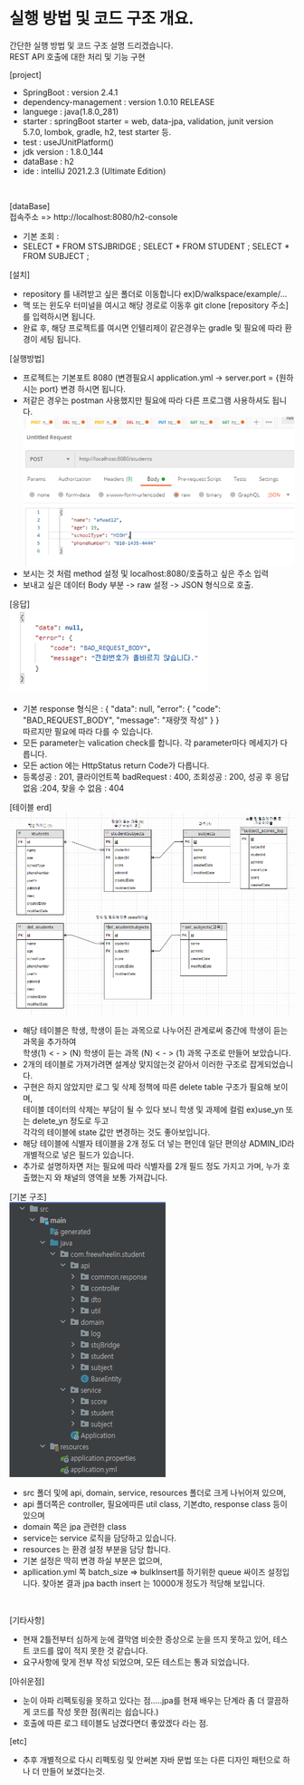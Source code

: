 # 실행 방법 및 코드 구조 개요.
 
간단한 실행 방법 및 코드 구조 설명 드리겠습니다.  
REST API 호출에 대한 처리 및 기능 구현 

[project]  
* SpringBoot : version 2.4.1
* dependency-management : version 1.0.10 RELEASE
* languege :  java(1.8.0_281)
* starter : springBoot starter = web, data-jpa, validation, junit version 5.7.0, lombok, gradle, h2, test starter 등.
* test : useJUnitPlatform()
* jdk version : 1.8.0_144
* dataBase : h2
* ide : intelliJ 2021.2.3 (Ultimate Edition)  
<br/>

[dataBase]   
접속주소 => http://localhost:8080/h2-console  
* 기본 조회 :   
* SELECT * FROM STSJBRIDGE ;
  SELECT * FROM STUDENT ;
  SELECT * FROM SUBJECT  ;

[설치]  
* repository 를 내려받고 싶은 폴더로 이동합니다 ex)D/walkspace/example/...  
* 맥 또는 윈도우 터미널을 여시고 해당 경로로 이동후 git clone [repository 주소]를 입력하시면 됩니다.
* 완료 후, 해당 프로젝트를 여시면 인텔리제이 같은경우는 gradle 및 필요에 따라 환경이 세팅 됩니다.
  
[실행방법]
* 프로젝트는 기본포트 8080 (변경필요시 application.yml -> server.port = {원하시는 port} 변경 하시면 됩니다.  
* 저같은 경우는 postman 사용했지만 필요에 따라 다른 프로그램 사용하셔도 됩니다.
![img_1.png](img_1.png)
* 보시는 것 처럼 method 설정 및 localhost:8080/호출하고 싶은 주소 입력
* 보내고 싶은 데이터 Body 부분 -> raw 설정 -> JSON 형식으로 호출.
  
[응답]  
![img_2.png](img_2.png) 
* 기본 response 형식은 :  {
  "data": null,
  "error": {
  "code": "BAD_REQUEST_BODY",
  "message": "재량껏 작성"
  }
  }   
 따르지만 필요에 따라 다를 수 있습니다.
* 모든 parameter는 valication check를 합니다. 각 parameter마다 메세지가 다릅니다.
* 모든 action 에는 HttpStatus return Code가 다릅니다.
* 등록성공 : 201, 클라이언트쪽 badRequest : 400, 조회성공 : 200, 성공 후 응답없음 :204, 찾을 수 없음 : 404

[테이블 erd]
![img.png](img.png)

* 해당 테이블은 학생, 학생이 듣는 과목으로 나누어진 관계로써 중간에 학생이 듣는 과목을 추가하여  
    학생(1) < - > (N) 학생이 듣는 과목 (N) < - > (1) 과목 구조로 만들어 보았습니다.  
* 2개의 테이블로 가져가려면 설계상 맞지않는것 같아서 이러한 구조로 잡게되었습니다.
* 구현은 하지 않았지만 로그 및 삭제 정책에 따른 delete table 구조가 필요해 보이며,  
  테이블 데이터의 삭제는 부담이 될 수 있다 보니 학생 및 과제에 컬럼 ex)use_yn 또는 delete_yn 정도로 두고  
  각각의 테이블에 state 값만 변경하는 것도 좋아보입니다.  
* 해당 테이블에 식별자 테이블을 2개 정도 더 넣는 편인데 일단 편의상 ADMIN_ID라 개별적으로 넣은 필드가 있습니다.
* 추가로 설명하자면 저는 필요에 따라 식별자를 2개 필드 정도 가지고 가며, 누가 호출했는지 와 채널의 영역을 보통 가져갑니다.

[기본 구조]  
![img_3.png](img_3.png)
* src 폴더 및에 api, domain, service, resources 폴더로 크게 나뉘어져 있으며,  
* api 폴더쪽은 controller, 필요에따른 util class, 기본dto, response class 등이 있으며
* domain 쪽은 jpa 관련한 class
* service는 service 로직을 담당하고 있습니다.
* resources 는 환경 설정 부분을 담당 합니다.
* 기본 설정은 딱히 변경 하실 부분은 없으며, 
* apllication.yml 쪽 batch_size => bulkInsert를 하기위한 queue 싸이즈 설정입니다. 찾아본 결과 jpa bacth insert 는 10000개 정도가 적당해 보입니다.
<br/>

[기타사항]  
* 현재 2틀전부터 심하게 눈에 결막염 비슷한 증상으로 눈을 뜨지 못하고 있어, 테스트 코드를 많이 적지 못한 것 같습니다.
* 요구사항에 맞게 전부 작성 되었으며, 모든 테스트는 통과 되었습니다.

[아쉬운점]  
* 눈이 아파 리펙토링을 못하고 있다는 점.....jpa를 현재 배우는 단계라 좀 더 깔끔하게 코드를 작성 못한 점(쿼리는 쉽습니다.) 
* 호출에 따른 로그 테이블도 남겼다면더 좋았겠다 라는 점.

[etc]  
* 추후 개별적으로 다시 리펙토링 및 안써본 자바 문법 또는 다른 디자인 패턴으로 하나 더 만들어 보겠다는것.